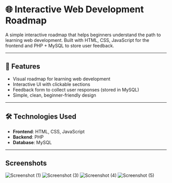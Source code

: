 # 🌐 Interactive Web Development Roadmap

A simple interactive roadmap that helps beginners understand the path to learning web development. Built with HTML, CSS, JavaScript for the frontend and PHP + MySQL to store user feedback.

---

## 📌 Features

- Visual roadmap for learning web development
- Interactive UI with clickable sections
- Feedback form to collect user responses (stored in MySQL)
- Simple, clean, beginner-friendly design

---

## 🛠️ Technologies Used

- **Frontend**: HTML, CSS, JavaScript
- **Backend**: PHP
- **Database**: MySQL

---
## Screenshots
![Screenshot (1)](https://github.com/user-attachments/assets/11393f52-c3e5-4020-a347-861d66ada97b)
![Screenshot (3)](https://github.com/user-attachments/assets/f5bb876e-c6f1-478d-8d1d-001636d5f176)
![Screenshot (4)](https://github.com/user-attachments/assets/2856c3e6-4089-4f31-8b66-257b33535fb0)
![Screenshot (5)](https://github.com/user-attachments/assets/49a79a55-51e1-4164-8ee7-122c675f0287)
